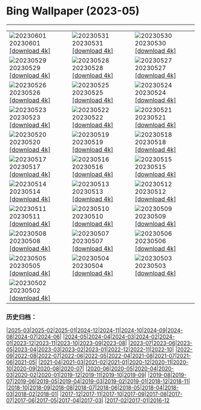 # Bing Wallpaper (2023-05)
**************

<table><tr><td><img src="https://www.bing.com/th?id=OHR.WorldOtterDay_EN-US4690332709_1920x1080.jpg" alt="20230601"> 20230601 <a href="https://www.bing.com/th?id=OHR.WorldOtterDay_EN-US4690332709_UHD.jpg">[download 4k]</a></td><td><img src="https://www.bing.com/th?id=OHR.HiddenBeach_EN-US8990991711_1920x1080.jpg" alt="20230531"> 20230531 <a href="https://www.bing.com/th?id=OHR.HiddenBeach_EN-US8990991711_UHD.jpg">[download 4k]</a></td><td><img src="https://www.bing.com/th?id=OHR.LanternFloating_EN-US4433076187_1920x1080.jpg" alt="20230530"> 20230530 <a href="https://www.bing.com/th?id=OHR.LanternFloating_EN-US4433076187_UHD.jpg">[download 4k]</a></td></tr><tr><td><img src="https://www.bing.com/th?id=OHR.TegallalangTerrace_EN-US4296943902_1920x1080.jpg" alt="20230529"> 20230529 <a href="https://www.bing.com/th?id=OHR.TegallalangTerrace_EN-US4296943902_UHD.jpg">[download 4k]</a></td><td><img src="https://www.bing.com/th?id=OHR.AloeDichotomum_EN-US4149828212_1920x1080.jpg" alt="20230528"> 20230528 <a href="https://www.bing.com/th?id=OHR.AloeDichotomum_EN-US4149828212_UHD.jpg">[download 4k]</a></td><td><img src="https://www.bing.com/th?id=OHR.WatSriSawai_EN-US3779091241_1920x1080.jpg" alt="20230527"> 20230527 <a href="https://www.bing.com/th?id=OHR.WatSriSawai_EN-US3779091241_UHD.jpg">[download 4k]</a></td></tr><tr><td><img src="https://www.bing.com/th?id=OHR.SaksunFaroe_EN-US3384967997_1920x1080.jpg" alt="20230526"> 20230526 <a href="https://www.bing.com/th?id=OHR.SaksunFaroe_EN-US3384967997_UHD.jpg">[download 4k]</a></td><td><img src="https://www.bing.com/th?id=OHR.OldFortress_EN-US3033490074_1920x1080.jpg" alt="20230525"> 20230525 <a href="https://www.bing.com/th?id=OHR.OldFortress_EN-US3033490074_UHD.jpg">[download 4k]</a></td><td><img src="https://www.bing.com/th?id=OHR.WesternBoxTurtle_EN-US2880487603_1920x1080.jpg" alt="20230524"> 20230524 <a href="https://www.bing.com/th?id=OHR.WesternBoxTurtle_EN-US2880487603_UHD.jpg">[download 4k]</a></td></tr><tr><td><img src="https://www.bing.com/th?id=OHR.BiodiverseCostaRica_EN-US2611109244_1920x1080.jpg" alt="20230523"> 20230523 <a href="https://www.bing.com/th?id=OHR.BiodiverseCostaRica_EN-US2611109244_UHD.jpg">[download 4k]</a></td><td><img src="https://www.bing.com/th?id=OHR.PontdArcole_EN-US2477179777_1920x1080.jpg" alt="20230522"> 20230522 <a href="https://www.bing.com/th?id=OHR.PontdArcole_EN-US2477179777_UHD.jpg">[download 4k]</a></td><td><img src="https://www.bing.com/th?id=OHR.EuropeanHoneybee_EN-US0859156574_1920x1080.jpg" alt="20230521"> 20230521 <a href="https://www.bing.com/th?id=OHR.EuropeanHoneybee_EN-US0859156574_UHD.jpg">[download 4k]</a></td></tr><tr><td><img src="https://www.bing.com/th?id=OHR.SumatranRhino_EN-US0245305253_1920x1080.jpg" alt="20230520"> 20230520 <a href="https://www.bing.com/th?id=OHR.SumatranRhino_EN-US0245305253_UHD.jpg">[download 4k]</a></td><td><img src="https://www.bing.com/th?id=OHR.MuseoSoumaya_EN-US2440983924_1920x1080.jpg" alt="20230519"> 20230519 <a href="https://www.bing.com/th?id=OHR.MuseoSoumaya_EN-US2440983924_UHD.jpg">[download 4k]</a></td><td><img src="https://www.bing.com/th?id=OHR.CormorantBridge_EN-US1902862286_1920x1080.jpg" alt="20230518"> 20230518 <a href="https://www.bing.com/th?id=OHR.CormorantBridge_EN-US1902862286_UHD.jpg">[download 4k]</a></td></tr><tr><td><img src="https://www.bing.com/th?id=OHR.AmericanWetlands_EN-US1844827155_1920x1080.jpg" alt="20230517"> 20230517 <a href="https://www.bing.com/th?id=OHR.AmericanWetlands_EN-US1844827155_UHD.jpg">[download 4k]</a></td><td><img src="https://www.bing.com/th?id=OHR.MorroJable_EN-US1772722431_1920x1080.jpg" alt="20230516"> 20230516 <a href="https://www.bing.com/th?id=OHR.MorroJable_EN-US1772722431_UHD.jpg">[download 4k]</a></td><td><img src="https://www.bing.com/th?id=OHR.OdocoileusVirginianus_EN-US1668598337_1920x1080.jpg" alt="20230515"> 20230515 <a href="https://www.bing.com/th?id=OHR.OdocoileusVirginianus_EN-US1668598337_UHD.jpg">[download 4k]</a></td></tr><tr><td><img src="https://www.bing.com/th?id=OHR.SonnyBonoPelicans_EN-US1524460012_1920x1080.jpg" alt="20230514"> 20230514 <a href="https://www.bing.com/th?id=OHR.SonnyBonoPelicans_EN-US1524460012_UHD.jpg">[download 4k]</a></td><td><img src="https://www.bing.com/th?id=OHR.WildLupine_EN-US1382733552_1920x1080.jpg" alt="20230513"> 20230513 <a href="https://www.bing.com/th?id=OHR.WildLupine_EN-US1382733552_UHD.jpg">[download 4k]</a></td><td><img src="https://www.bing.com/th?id=OHR.FootballField_EN-US1266832046_1920x1080.jpg" alt="20230512"> 20230512 <a href="https://www.bing.com/th?id=OHR.FootballField_EN-US1266832046_UHD.jpg">[download 4k]</a></td></tr><tr><td><img src="https://www.bing.com/th?id=OHR.CordouanLighthouse_EN-US1179388866_1920x1080.jpg" alt="20230511"> 20230511 <a href="https://www.bing.com/th?id=OHR.CordouanLighthouse_EN-US1179388866_UHD.jpg">[download 4k]</a></td><td><img src="https://www.bing.com/th?id=OHR.MountCetatea_EN-US0862689024_1920x1080.jpg" alt="20230510"> 20230510 <a href="https://www.bing.com/th?id=OHR.MountCetatea_EN-US0862689024_UHD.jpg">[download 4k]</a></td><td><img src="https://www.bing.com/th?id=OHR.TheChaps_EN-US0810025310_1920x1080.jpg" alt="20230509"> 20230509 <a href="https://www.bing.com/th?id=OHR.TheChaps_EN-US0810025310_UHD.jpg">[download 4k]</a></td></tr><tr><td><img src="https://www.bing.com/th?id=OHR.SealLaughing_EN-US0742497806_1920x1080.jpg" alt="20230508"> 20230508 <a href="https://www.bing.com/th?id=OHR.SealLaughing_EN-US0742497806_UHD.jpg">[download 4k]</a></td><td><img src="https://www.bing.com/th?id=OHR.HwangmaesanAzaleas_EN-US0649441292_1920x1080.jpg" alt="20230507"> 20230507 <a href="https://www.bing.com/th?id=OHR.HwangmaesanAzaleas_EN-US0649441292_UHD.jpg">[download 4k]</a></td><td><img src="https://www.bing.com/th?id=OHR.Popocatepetl_EN-US0582960818_1920x1080.jpg" alt="20230506"> 20230506 <a href="https://www.bing.com/th?id=OHR.Popocatepetl_EN-US0582960818_UHD.jpg">[download 4k]</a></td></tr><tr><td><img src="https://www.bing.com/th?id=OHR.RebelBase_EN-US9162228478_1920x1080.jpg" alt="20230505"> 20230505 <a href="https://www.bing.com/th?id=OHR.RebelBase_EN-US9162228478_UHD.jpg">[download 4k]</a></td><td><img src="https://www.bing.com/th?id=OHR.ThreeWildebeest_EN-US9446203427_1920x1080.jpg" alt="20230504"> 20230504 <a href="https://www.bing.com/th?id=OHR.ThreeWildebeest_EN-US9446203427_UHD.jpg">[download 4k]</a></td><td><img src="https://www.bing.com/th?id=OHR.KlostersSerneus_EN-US9360254697_1920x1080.jpg" alt="20230503"> 20230503 <a href="https://www.bing.com/th?id=OHR.KlostersSerneus_EN-US9360254697_UHD.jpg">[download 4k]</a></td></tr><tr><td><img src="https://www.bing.com/th?id=OHR.KoreanBell_EN-US9211069806_1920x1080.jpg" alt="20230502"> 20230502 <a href="https://www.bing.com/th?id=OHR.KoreanBell_EN-US9211069806_UHD.jpg">[download 4k]</a></td><td></td><td></td></tr></table>

### 历史归档：

|[2025-03](/../2025-03/2025-03.md)|[2025-02](/../2025-02/2025-02.md)|[2025-01](/../2025-01/2025-01.md)|[2024-12](/../2024-12/2024-12.md)|[2024-11](/../2024-11/2024-11.md)|[2024-10](/../2024-10/2024-10.md)|[2024-09](/../2024-09/2024-09.md)|[2024-08](/../2024-08/2024-08.md)|[2024-07](/../2024-07/2024-07.md)|[2024-06](/../2024-06/2024-06.md)|
|[2024-05](/../2024-05/2024-05.md)|[2024-04](/../2024-04/2024-04.md)|[2024-03](/../2024-03/2024-03.md)|[2024-02](/../2024-02/2024-02.md)|[2024-01](/../2024-01/2024-01.md)|[2023-12](/../2023-12/2023-12.md)|[2023-11](/../2023-11/2023-11.md)|[2023-10](/../2023-10/2023-10.md)|[2023-09](/../2023-09/2023-09.md)|[2023-08](/../2023-08/2023-08.md)|
|[2023-07](/../2023-07/2023-07.md)|[2023-06](/../2023-06/2023-06.md)|[2023-05](/2023-05.md)|[2023-04](/../2023-04/2023-04.md)|[2023-03](/../2023-03/2023-03.md)|[2023-02](/../2023-02/2023-02.md)|[2023-01](/../2023-01/2023-01.md)|[2022-12](/../2022-12/2022-12.md)|[2022-11](/../2022-11/2022-11.md)|[2022-10](/../2022-10/2022-10.md)|
|[2022-09](/../2022-09/2022-09.md)|[2022-08](/../2022-08/2022-08.md)|[2022-07](/../2022-07/2022-07.md)|[2022-06](/../2022-06/2022-06.md)|[2022-05](/../2022-05/2022-05.md)|[2022-04](/../2022-04/2022-04.md)|[2021-08](/../2021-08/2021-08.md)|[2021-07](/../2021-07/2021-07.md)|[2021-06](/../2021-06/2021-06.md)|[2021-05](/../2021-05/2021-05.md)|
|[2021-04](/../2021-04/2021-04.md)|[2021-03](/../2021-03/2021-03.md)|[2021-02](/../2021-02/2021-02.md)|[2021-01](/../2021-01/2021-01.md)|[2020-12](/../2020-12/2020-12.md)|[2020-11](/../2020-11/2020-11.md)|[2020-10](/../2020-10/2020-10.md)|[2020-09](/../2020-09/2020-09.md)|[2020-08](/../2020-08/2020-08.md)|[2020-07](/../2020-07/2020-07.md)|
|[2020-06](/../2020-06/2020-06.md)|[2020-05](/../2020-05/2020-05.md)|[2020-04](/../2020-04/2020-04.md)|[2020-03](/../2020-03/2020-03.md)|[2020-02](/../2020-02/2020-02.md)|[2020-01](/../2020-01/2020-01.md)|[2019-12](/../2019-12/2019-12.md)|[2019-11](/../2019-11/2019-11.md)|[2019-10](/../2019-10/2019-10.md)|[2019-09](/../2019-09/2019-09.md)|
|[2019-08](/../2019-08/2019-08.md)|[2019-07](/../2019-07/2019-07.md)|[2019-06](/../2019-06/2019-06.md)|[2019-05](/../2019-05/2019-05.md)|[2019-04](/../2019-04/2019-04.md)|[2019-03](/../2019-03/2019-03.md)|[2019-02](/../2019-02/2019-02.md)|[2019-01](/../2019-01/2019-01.md)|[2018-12](/../2018-12/2018-12.md)|[2018-11](/../2018-11/2018-11.md)|
|[2018-10](/../2018-10/2018-10.md)|[2018-09](/../2018-09/2018-09.md)|[2018-08](/../2018-08/2018-08.md)|[2018-07](/../2018-07/2018-07.md)|[2018-06](/../2018-06/2018-06.md)|[2018-05](/../2018-05/2018-05.md)|[2018-04](/../2018-04/2018-04.md)|[2018-03](/../2018-03/2018-03.md)|[2018-02](/../2018-02/2018-02.md)|[2018-01](/../2018-01/2018-01.md)|
|[2017-12](/../2017-12/2017-12.md)|[2017-11](/../2017-11/2017-11.md)|[2017-10](/../2017-10/2017-10.md)|[2017-09](/../2017-09/2017-09.md)|[2017-08](/../2017-08/2017-08.md)|[2017-07](/../2017-07/2017-07.md)|[2017-06](/../2017-06/2017-06.md)|[2017-05](/../2017-05/2017-05.md)|[2017-04](/../2017-04/2017-04.md)|[2017-03](/../2017-03/2017-03.md)|
|[2017-02](/../2017-02/2017-02.md)|[2017-01](/../2017-01/2017-01.md)|[2016-12](/../2016-12/2016-12.md)
